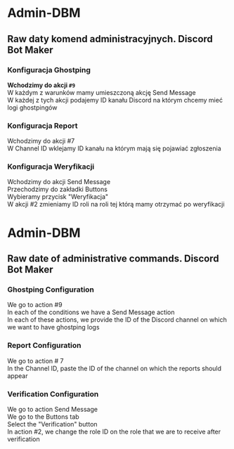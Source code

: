 # Admin-DBM
## Raw daty komend administracyjnych. Discord Bot Maker

### Konfiguracja Ghostping

**Wchodzimy do akcji `#9`** <br>
W każdym z warunków mamy umieszczoną akcję Send Message <br>
W każdej z tych akcji podajemy ID kanału Discord na którym chcemy mieć logi ghostpingów <br>

### Konfiguracja Report

Wchodzimy do akcji #7 <br>
W Channel ID wklejamy ID kanału na którym mają się pojawiać zgłoszenia <br>

### Konfiguracja Weryfikacji

Wchodzimy do akcji Send Message <br>
Przechodzimy do zakładki Buttons <br>
Wybieramy przycisk "Weryfikacja" <br>
W akcji #2 zmieniamy ID roli na roli tej którą mamy otrzymać po weryfikacji <br>

# Admin-DBM
## Raw date of administrative commands. Discord Bot Maker

### Ghostping Configuration

We go to action #9 <br>
In each of the conditions we have a Send Message action <br>
In each of these actions, we provide the ID of the Discord channel on which we want to have ghostping logs <br>

### Report Configuration

We go to action # 7 <br>
In the Channel ID, paste the ID of the channel on which the reports should appear <br>

### Verification Configuration

We go to action Send Message <br>
We go to the Buttons tab <br>
Select the "Verification" button <br>
In action #2, we change the role ID on the role that we are to receive after verification <br>
